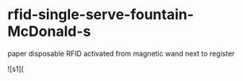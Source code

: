 # rfid-single-serve-fountain-McDonald-s
paper disposable RFID activated from magnetic wand next to register

![s1](

